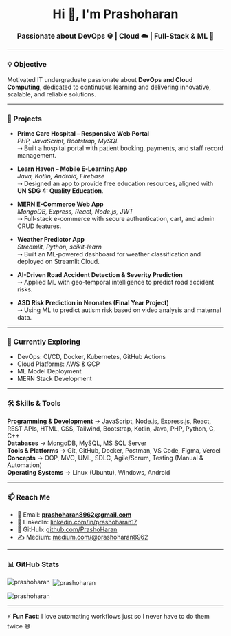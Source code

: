 <h1 align="center">Hi 👋, I'm Prashoharan </h1>
<h3 align="center">Passionate about DevOps ⚙️ | Cloud ☁️ | Full-Stack & ML 🚀</h3>

---

### 💡 Objective  
Motivated IT undergraduate passionate about **DevOps and Cloud Computing**, dedicated to continuous learning and delivering innovative, scalable, and reliable solutions.  

---

### 🔭 Projects  
- **Prime Care Hospital – Responsive Web Portal**  
  *PHP, JavaScript, Bootstrap, MySQL*  
  ➝ Built a hospital portal with patient booking, payments, and staff record management.  

- **Learn Haven – Mobile E-Learning App**  
  *Java, Kotlin, Android, Firebase*  
  ➝ Designed an app to provide free education resources, aligned with **UN SDG 4: Quality Education**.  

- **MERN E-Commerce Web App**  
  *MongoDB, Express, React, Node.js, JWT*  
  ➝ Full-stack e-commerce with secure authentication, cart, and admin CRUD features.  

- **Weather Predictor App**  
  *Streamlit, Python, scikit-learn*  
  ➝ Built an ML-powered dashboard for weather classification and deployed on Streamlit Cloud.  

- **AI-Driven Road Accident Detection & Severity Prediction**  
  ➝ Applied ML with geo-temporal intelligence to predict road accident risks.  

- **ASD Risk Prediction in Neonates (Final Year Project)**  
  ➝ Using ML to predict autism risk based on video analysis and maternal data.  

---

### 🌱 Currently Exploring  
- DevOps: CI/CD, Docker, Kubernetes, GitHub Actions  
- Cloud Platforms: AWS & GCP  
- ML Model Deployment  
- MERN Stack Development  

---

### 🛠️ Skills & Tools  
**Programming & Development** → JavaScript, Node.js, Express.js, React, REST APIs, HTML, CSS, Tailwind, Bootstrap, Kotlin, Java, PHP, Python, C, C++  
**Databases** → MongoDB, MySQL, MS SQL Server  
**Tools & Platforms** → Git, GitHub, Docker, Postman, VS Code, Figma, Vercel  
**Concepts** → OOP, MVC, UML, SDLC, Agile/Scrum, Testing (Manual & Automation)  
**Operating Systems** → Linux (Ubuntu), Windows, Android  

---

### 📫 Reach Me  
- 📧 Email: **prashoharan8962@gmail.com**  
- 💼 LinkedIn: [linkedin.com/in/prashoharan17](https://linkedin.com/in/prashoharan17)  
- 🐙 GitHub: [github.com/PrashoHaran](https://github.com/PrashoHaran)  
- ✍️ Medium: [medium.com/@prashoharan8962](https://medium.com/@prashoharan8962)  

---

### 📊 GitHub Stats  
<p><img align="left" src="https://github-readme-stats.vercel.app/api/top-langs?username=prashoharan&show_icons=true&locale=en&layout=compact" alt="prashoharan" /></p>
<p>&nbsp;<img align="center" src="https://github-readme-stats.vercel.app/api?username=prashoharan&show_icons=true&locale=en" alt="prashoharan" /></p>
<p><img align="center" src="https://github-readme-streak-stats.herokuapp.com/?user=prashoharan&" alt="prashoharan" /></p>  

---

⚡ **Fun Fact**: I love automating workflows just so I never have to do them twice 😅

